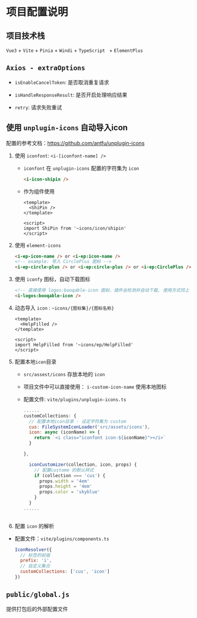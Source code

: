 # 项目配置说明

## 项目技术栈

`Vue3` + `Vite` + `Pinia` + `Windi` + `TypeScript ` + `ElementPlus`

## `Axios - extraOptions` 

- `isEnableCancelToken`: 是否取消重复请求

- `isHandleResponseResult`: 是否开启处理响应结果
- `retry`: 请求失败重试

## 使用 `unplugin-icons` 自动导入icon

配置的参考文档：https://github.com/antfu/unplugin-icons

1. 使用 `iconfont`: `<i-[iconfont-name] />`

   - `iconfont` 在 `unplugin-icons` 配置的字符集为 `icon`

     ```html
     <i-icon-shipin />
     ```

   - 作为组件使用

     ```vue
     <template>
       <ShiPin />
     </template>
     
     <script>
     import ShiPin from '~icons/icon/shipin'
     </script>
     ```

2. 使用 `element-icons`

   ```html
   <i-ep-icon-name /> or <i-ep:icon-name />
   <!-- example: 导入 CirclePlus 图标 -->
   <i-ep-circle-plus /> or <i-ep:circle-plus /> or <i-ep:CirclePlus />
   ```

3. 使用 `iconfy` 图标，自动下载图标

   ```html
   <!-- 直接使用 logos:booqable-icon 图标，插件会检测并自动下载, 使用方式同上 -->
   <i-logos:booqable-icon />
   
   ```

4. 动态导入 `icon` : `~icons/{图标集}/{图标名称}`

   ```vue
   <template>
     <HelpFilled />
   </template>
   
   <script>
   import HelpFilled from '~icons/ep/HelpFilled'
   </script>
   ```

5. 配置本地`icon`目录

   - `src/assest/icons` 存放本地的 `icon` 

   - 项目文件中可以直接使用： `i-custom-icon-name` 使用本地图标

   - 配置文件: `vite/plugins/unplugin-icons.ts`

     ```js
     ......
     customCollections: {
       // 配置本地icon目录 - 设定字符集为 custom
       cus: FileSystemIconLoader('src/assets/icons'),
       icon: async (iconName) => {
         return `<i class="iconfont icon-${iconName}"></i>`
       }
     
     },
     
       iconCustomizer(collection, icon, props) {
         // 配置custome 的默认样式
         if (collection === 'cus') {
           props.width = '4em'
           props.height = '4em'
           props.color = 'skyblue'
         }
       }
     ......
       
     ```

6. 配置 `icon` 的解析

- 配置文件：`vite/plugins/components.ts` 

  ```js
  IconResolver({
    // 标签的前缀
    prefix: 'i',
    // 自定义集合
    customCollections: ['cus', 'icon']
  })
  
  ```


## `public/global.js` 

提供打包后的外部配置文件
